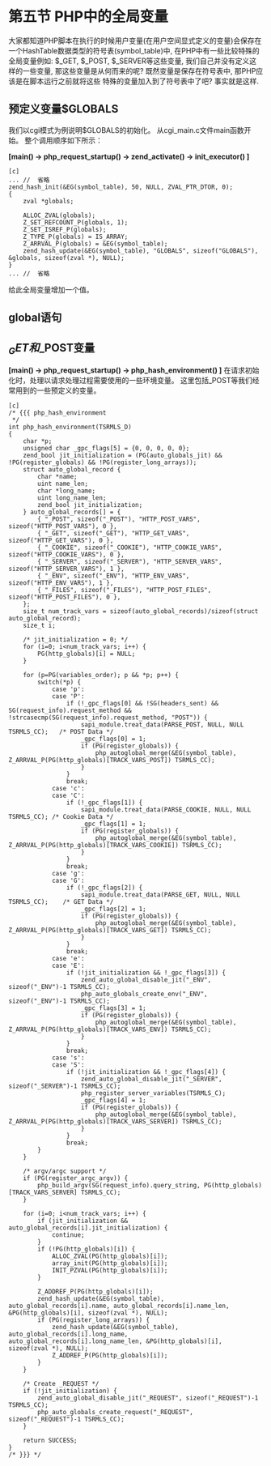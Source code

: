 # 第五节 PHP中的全局变量

大家都知道PHP脚本在执行的时候用户变量(在用户空间显式定义的变量)会保存在一个HashTable数据类型的符号表(symbol_table)中, 在PHP中有一些比较特殊的全局变量例如:
$\_GET, $\_POST, $\_SERVER等这些变量, 我们自己并没有定义这样的一些变量, 那这些变量是从何而来的呢? 既然变量是保存在符号表中, 那PHP应该是在脚本运行之前就将这些
特殊的变量加入到了符号表中了吧? 事实就是这样.

## 预定义变量$GLOBALS
我们以cgi模式为例说明$GLOBALS的初始化。
从cgi_main.c文件main函数开始。
整个调用顺序如下所示：

**[main() -> php_request_startup() -> zend_activate() -> init_executor() ]**

    [c]
    ... //  省略
	zend_hash_init(&EG(symbol_table), 50, NULL, ZVAL_PTR_DTOR, 0);
	{
		zval *globals;

		ALLOC_ZVAL(globals);
		Z_SET_REFCOUNT_P(globals, 1);
		Z_SET_ISREF_P(globals);
		Z_TYPE_P(globals) = IS_ARRAY;
		Z_ARRVAL_P(globals) = &EG(symbol_table);
		zend_hash_update(&EG(symbol_table), "GLOBALS", sizeof("GLOBALS"), &globals, sizeof(zval *), NULL);
	}
    ... //  省略

给此全局变量增加一个值。

## global语句

## $_GET和$_POST变量
**[main() -> php_request_startup() -> php_hash_environment()  ]**
在请求初始化时，处理以请求处理过程需要使用的一些环境变量。
这里包括_POST等我们经常用到的一些预定义的变量。

    [c]
    /* {{{ php_hash_environment
     */
    int php_hash_environment(TSRMLS_D)
    {
        char *p;
        unsigned char _gpc_flags[5] = {0, 0, 0, 0, 0};
        zend_bool jit_initialization = (PG(auto_globals_jit) && !PG(register_globals) && !PG(register_long_arrays));
        struct auto_global_record {
            char *name;
            uint name_len;
            char *long_name;
            uint long_name_len;
            zend_bool jit_initialization;
        } auto_global_records[] = {
            { "_POST", sizeof("_POST"), "HTTP_POST_VARS", sizeof("HTTP_POST_VARS"), 0 },
            { "_GET", sizeof("_GET"), "HTTP_GET_VARS", sizeof("HTTP_GET_VARS"), 0 },
            { "_COOKIE", sizeof("_COOKIE"), "HTTP_COOKIE_VARS", sizeof("HTTP_COOKIE_VARS"), 0 },
            { "_SERVER", sizeof("_SERVER"), "HTTP_SERVER_VARS", sizeof("HTTP_SERVER_VARS"), 1 },
            { "_ENV", sizeof("_ENV"), "HTTP_ENV_VARS", sizeof("HTTP_ENV_VARS"), 1 },
            { "_FILES", sizeof("_FILES"), "HTTP_POST_FILES", sizeof("HTTP_POST_FILES"), 0 },
        };
        size_t num_track_vars = sizeof(auto_global_records)/sizeof(struct auto_global_record);
        size_t i;

        /* jit_initialization = 0; */
        for (i=0; i<num_track_vars; i++) {
            PG(http_globals)[i] = NULL;
        }

        for (p=PG(variables_order); p && *p; p++) {
            switch(*p) {
                case 'p':
                case 'P':
                    if (!_gpc_flags[0] && !SG(headers_sent) && SG(request_info).request_method && !strcasecmp(SG(request_info).request_method, "POST")) {
                        sapi_module.treat_data(PARSE_POST, NULL, NULL TSRMLS_CC);	/* POST Data */
                        _gpc_flags[0] = 1;
                        if (PG(register_globals)) {
                            php_autoglobal_merge(&EG(symbol_table), Z_ARRVAL_P(PG(http_globals)[TRACK_VARS_POST]) TSRMLS_CC);
                        }
                    }
                    break;
                case 'c':
                case 'C':
                    if (!_gpc_flags[1]) {
                        sapi_module.treat_data(PARSE_COOKIE, NULL, NULL TSRMLS_CC);	/* Cookie Data */
                        _gpc_flags[1] = 1;
                        if (PG(register_globals)) {
                            php_autoglobal_merge(&EG(symbol_table), Z_ARRVAL_P(PG(http_globals)[TRACK_VARS_COOKIE]) TSRMLS_CC);
                        }
                    }
                    break;
                case 'g':
                case 'G':
                    if (!_gpc_flags[2]) {
                        sapi_module.treat_data(PARSE_GET, NULL, NULL TSRMLS_CC);	/* GET Data */
                        _gpc_flags[2] = 1;
                        if (PG(register_globals)) {
                            php_autoglobal_merge(&EG(symbol_table), Z_ARRVAL_P(PG(http_globals)[TRACK_VARS_GET]) TSRMLS_CC);
                        }
                    }
                    break;
                case 'e':
                case 'E':
                    if (!jit_initialization && !_gpc_flags[3]) {
                        zend_auto_global_disable_jit("_ENV", sizeof("_ENV")-1 TSRMLS_CC);
                        php_auto_globals_create_env("_ENV", sizeof("_ENV")-1 TSRMLS_CC);
                        _gpc_flags[3] = 1;
                        if (PG(register_globals)) {
                            php_autoglobal_merge(&EG(symbol_table), Z_ARRVAL_P(PG(http_globals)[TRACK_VARS_ENV]) TSRMLS_CC);
                        }
                    }
                    break;
                case 's':
                case 'S':
                    if (!jit_initialization && !_gpc_flags[4]) {
                        zend_auto_global_disable_jit("_SERVER", sizeof("_SERVER")-1 TSRMLS_CC);
                        php_register_server_variables(TSRMLS_C);
                        _gpc_flags[4] = 1;
                        if (PG(register_globals)) {
                            php_autoglobal_merge(&EG(symbol_table), Z_ARRVAL_P(PG(http_globals)[TRACK_VARS_SERVER]) TSRMLS_CC);
                        }
                    }
                    break;
            }
        }

        /* argv/argc support */
        if (PG(register_argc_argv)) {
            php_build_argv(SG(request_info).query_string, PG(http_globals)[TRACK_VARS_SERVER] TSRMLS_CC);
        }

        for (i=0; i<num_track_vars; i++) {
            if (jit_initialization && auto_global_records[i].jit_initialization) {
                continue;
            }
            if (!PG(http_globals)[i]) {
                ALLOC_ZVAL(PG(http_globals)[i]);
                array_init(PG(http_globals)[i]);
                INIT_PZVAL(PG(http_globals)[i]);
            }

            Z_ADDREF_P(PG(http_globals)[i]);
            zend_hash_update(&EG(symbol_table), auto_global_records[i].name, auto_global_records[i].name_len, &PG(http_globals)[i], sizeof(zval *), NULL);
            if (PG(register_long_arrays)) {
                zend_hash_update(&EG(symbol_table), auto_global_records[i].long_name, auto_global_records[i].long_name_len, &PG(http_globals)[i], sizeof(zval *), NULL);
                Z_ADDREF_P(PG(http_globals)[i]);
            }
        }

        /* Create _REQUEST */
        if (!jit_initialization) {
            zend_auto_global_disable_jit("_REQUEST", sizeof("_REQUEST")-1 TSRMLS_CC);
            php_auto_globals_create_request("_REQUEST", sizeof("_REQUEST")-1 TSRMLS_CC);
        }

        return SUCCESS;
    }
    /* }}} */

